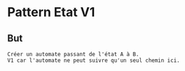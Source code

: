 # Pattern Etat V1

## But 
```text
Créer un automate passant de l'état A à B. 
V1 car l'automate ne peut suivre qu'un seul chemin ici.

```